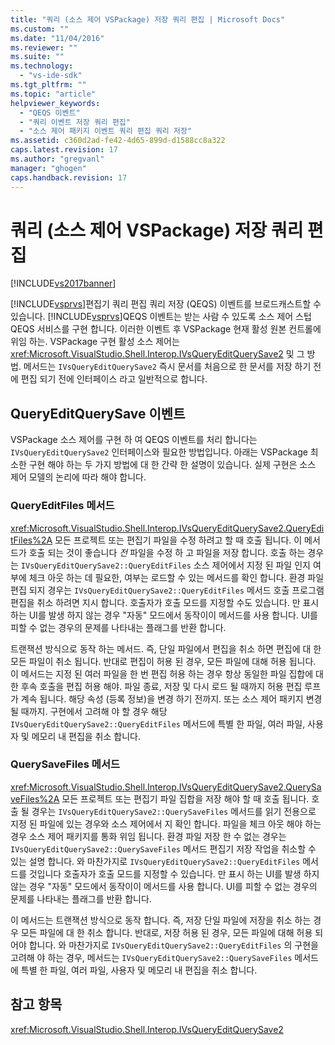 ```yaml
---
title: "쿼리 (소스 제어 VSPackage) 저장 쿼리 편집 | Microsoft Docs"
ms.custom: ""
ms.date: "11/04/2016"
ms.reviewer: ""
ms.suite: ""
ms.technology: 
  - "vs-ide-sdk"
ms.tgt_pltfrm: ""
ms.topic: "article"
helpviewer_keywords: 
  - "QEQS 이벤트"
  - "쿼리 이벤트 저장 쿼리 편집"
  - "소스 제어 패키지 이벤트 쿼리 편집 쿼리 저장"
ms.assetid: c360d2ad-fe42-4d65-899d-d1588cc8a322
caps.latest.revision: 17
ms.author: "gregvanl"
manager: "ghogen"
caps.handback.revision: 17
---
```

# 쿼리 (소스 제어 VSPackage) 저장 쿼리 편집
[!INCLUDE[vs2017banner](../../code-quality/includes/vs2017banner.md)]

[!INCLUDE[vsprvs](../../code-quality/includes/vsprvs_md.md)]편집기 쿼리 편집 쿼리 저장 \(QEQS\) 이벤트를 브로드캐스트할 수 있습니다.  [!INCLUDE[vsprvs](../../code-quality/includes/vsprvs_md.md)]QEQS 이벤트는 받는 사람 수 있도록 소스 제어 스텁 QEQS 서비스를 구현 합니다.  이러한 이벤트 후 VSPackage 현재 활성 원본 컨트롤에 위임 하는.  VSPackage 구현 활성 소스 제어는 <xref:Microsoft.VisualStudio.Shell.Interop.IVsQueryEditQuerySave2> 및 그 방법.  메서드는 `IVsQueryEditQuerySave2` 즉시 문서를 처음으로 한 문서를 저장 하기 전에 편집 되기 전에 인터페이스 라고 일반적으로 합니다.  
  
## QueryEditQuerySave 이벤트  
 VSPackage 소스 제어를 구현 하 여 QEQS 이벤트를 처리 합니다는 `IVsQueryEditQuerySave2` 인터페이스와 필요한 방법입니다.  아래는 VSPackage 최소한 구현 해야 하는 두 가지 방법에 대 한 간략 한 설명이 있습니다.  실제 구현은 소스 제어 모델의 논리에 따라 해야 합니다.  
  
### QueryEditFiles 메서드  
 <xref:Microsoft.VisualStudio.Shell.Interop.IVsQueryEditQuerySave2.QueryEditFiles%2A> 모든 프로젝트 또는 편집기 파일을 수정 하려고 할 때 호출 됩니다.  이 메서드가 호출 되는 것이 좋습니다  *전* 파일을 수정 하 고 파일을 저장 합니다.  호출 하는 경우는 `IVsQueryEditQuerySave2::QueryEditFiles` 소스 제어에서 지정 된 파일 인지 여부에 체크 아웃 하는 데 필요한, 여부는 로드할 수 있는 메서드를 확인 합니다.  환경 파일 편집 되지 경우는 `IVsQueryEditQuerySave2::QueryEditFiles` 메서드 호출 프로그램 편집을 취소 하려면 지시 합니다.  호출자가 호출 모드를 지정할 수도 있습니다.  만 표시 하는 UI를 발생 하지 않는 경우 "자동" 모드에서 동작이이 메서드를 사용 합니다.  UI를 피할 수 없는 경우의 문제를 나타내는 플래그를 반환 합니다.  
  
 트랜잭션 방식으로 동작 하는 메서드. 즉, 단일 파일에서 편집을 취소 하면 편집에 대 한 모든 파일이 취소 됩니다.  반대로 편집이 허용 된 경우, 모든 파일에 대해 허용 됩니다.  이 메서드는 지정 된 여러 파일을 한 번 편집 허용 하는 경우 항상 동일한 파일 집합에 대 한 후속 호출을 편집 허용 해야.  파일 종료, 저장 및 다시 로드 될 때까지 허용 편집 루프가 계속 됩니다. 해당 속성 \(등록 정보\)을 변경 하기 전까지. 또는 소스 제어 패키지 변경 될 때까지.  구현에서 고려해 야 할 경우 해당 `IVsQueryEditQuerySave2::QueryEditFiles` 메서드에 특별 한 파일, 여러 파일, 사용자 및 메모리 내 편집을 취소 합니다.  
  
### QuerySaveFiles 메서드  
 <xref:Microsoft.VisualStudio.Shell.Interop.IVsQueryEditQuerySave2.QuerySaveFiles%2A> 모든 프로젝트 또는 편집기 파일 집합을 저장 해야 할 때 호출 됩니다.  호출 될 경우는 `IVsQueryEditQuerySave2::QuerySaveFiles` 메서드를 읽기 전용으로 지정 된 파일에 있는 경우와 소스 제어에서 지 확인 합니다.  파일을 체크 아웃 해야 하는 경우 소스 제어 패키지를 통화 위임 됩니다.  환경 파일 저장 한 수 없는 경우는 `IVsQueryEditQuerySave2::QuerySaveFiles` 메서드 편집기 저장 작업을 취소할 수 있는 설명 합니다.  와 마찬가지로 `IVsQueryEditQuerySave2::QueryEditFiles` 메서드를 것입니다 호출자가 호출 모드를 지정할 수 있습니다.  만 표시 하는 UI를 발생 하지 않는 경우 "자동" 모드에서 동작이이 메서드를 사용 합니다.  UI를 피할 수 없는 경우의 문제를 나타내는 플래그를 반환 합니다.  
  
 이 메서드는 트랜잭션 방식으로 동작 합니다. 즉, 저장 단일 파일에 저장을 취소 하는 경우 모든 파일에 대 한 취소 합니다.  반대로, 저장 허용 된 경우, 모든 파일에 대해 허용 되어야 합니다.  와 마찬가지로 `IVsQueryEditQuerySave2::QueryEditFiles` 의 구현을 고려해 야 하는 경우, 메서드는 `IVsQueryEditQuerySave2::QuerySaveFiles` 메서드에 특별 한 파일, 여러 파일, 사용자 및 메모리 내 편집을 취소 합니다.  
  
## 참고 항목  
 <xref:Microsoft.VisualStudio.Shell.Interop.IVsQueryEditQuerySave2>